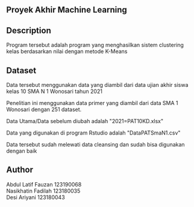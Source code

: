 ## Proyek Akhir Machine Learning


## Description

Program tersebut adalah program yang menghasilkan sistem clustering kelas berdasarkan nilai dengan metode K-Means
 
 ## Dataset
 Data tersebut menggunakan data yang diambil dari data ujian akhir siswa kelas 10 SMA N 1 Wonosari tahun 2021
 
 Penelitian ini menggunakan data primer yang diambil dari data SMA 1 Wonosari dengan 251 dataset.
 
 Data Utama/Data sebelum diubah adalah "2021=PAT10KD.xlsx"
 
 Data yang digunakan di program Rstudio adalah "DataPATSmaN1.csv"
 
 Data tersebut sudah melewati data cleansing dan sudah bisa digunakan dengan baik
 
 ## Author
 Abdul Latif Fauzan 123190068
 <br>
 Nasikhatin Fadilah 123180035
 <br>
 Desi Ariyani 123180043
